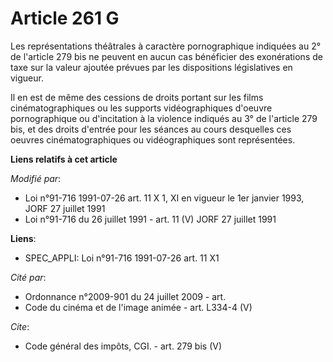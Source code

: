 # Article 261 G

Les représentations théâtrales à caractère pornographique indiquées au 2° de l'article 279 bis ne peuvent en aucun cas
bénéficier des exonérations de taxe sur la valeur ajoutée prévues par les dispositions législatives en vigueur. 

Il en est de même des cessions de droits portant sur les films cinématographiques ou les supports vidéographiques d'oeuvre
pornographique ou d'incitation à la violence indiqués au 3° de l'article 279 bis, et des droits d'entrée pour les séances au
cours desquelles ces oeuvres cinématographiques ou vidéographiques sont représentées.

**Liens relatifs à cet article**

_Modifié par_:

  - Loi n°91-716 1991-07-26 art. 11 X 1, XI en vigueur le 1er janvier 1993, JORF 27 juillet 1991
  - Loi n°91-716 du 26 juillet 1991 - art. 11 (V) JORF 27 juillet 1991

**Liens**:

  - SPEC_APPLI: Loi n°91-716 1991-07-26 art. 11 X1

_Cité par_:

  - Ordonnance n°2009-901 du 24 juillet 2009 - art.
  - Code du cinéma et de l'image animée - art. L334-4 (V)

_Cite_:

  - Code général des impôts, CGI. - art. 279 bis (V)
